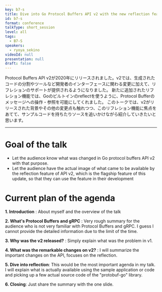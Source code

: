 ```yaml
---
key: b7-s
title: Dive into Go Protocol Buffers API v2 with the new reflection features
id: b7-s
format: conference
talkType: short_session
level: all
tags:
  - B7-S
speakers:
  - ryoya_sekino
videoId: null
presentation: null
draft: false
---
```

Protocol Buffers API v2が2020年にリリースされました。v2では、生成されたコードの分割やツールなど開発者のインターフェースに関わる変更に加えて、リフレションのサポートが提供されるようになりました。
新たに追加されたリフレション機能では、Goのビルトインのreflectを使うように、Protocol Bufferのメッセージへの操作・参照を可能にしてくれました。
このトークでは、v2がリリースされた背景やその他の変更点も触れつつ、このリフレション機能に焦点をあてて、サンプルコードを持ちたりソースを追いかけながら紹介していきたいと思います。

---
# Goal of the talk
- Let the audience know what was changed in Go protocol buffers API v2 with that purpose.
- Let the audience have the actual image of what came to be available by the reflection feature of API v2, which is the flagship feature of this update, so that they can use the feature in their development

# Current plan of the agenda
**1.  Introduction**  : About myself and the overview of the talk

**2. What's Protocol Buffers and gRPC** : Very rough summary for the audience who is not very familiar with Protocol Buffers and gRPC. I guess I cannot provide the detailed information due to the limit of the time.

**3. Why was the v2 released?** : Simply explain what was the problem in v1.

**4. What was the remarkable changes on v2?** : I will summarize the important changes on the API, focuses on the reflection.

**5. Dive into reflection**: This would be the most important agenda in my talk. I will explain what is actually available using the sample application or code and picking up a few actual source code of the "protobuf-go" library.

**6. Closing**: Just share the summary with the one slide.
